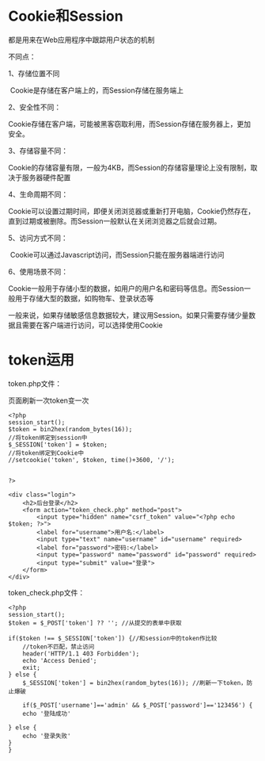 # Cookie和Session

都是用来在Web应用程序中跟踪用户状态的机制



不同点：

1、存储位置不同

​	Cookie是存储在客户端上的，而Session存储在服务端上

2、安全性不同：

​	Cookie存储在客户端，可能被黑客窃取利用，而Session存储在服务器上，更加安全。

3、存储容量不同：

​	Cookie的存储容量有限，一般为4KB，而Session的存储容量理论上没有限制，取决于服务器硬件配置

4、生命周期不同：

​	Cookie可以设置过期时间，即便关闭浏览器或重新打开电脑，Cookie仍然存在，直到过期或被删除。而Session一般默认在关闭浏览器之后就会过期。

5、访问方式不同：

​	Cookie可以通过Javascript访问，而Session只能在服务器端进行访问

6、使用场景不同：

​	Cookie一般用于存储小型的数据，如用户的用户名和密码等信息。而Session一般用于存储大型的数据，如购物车、登录状态等



一般来说，如果存储敏感信息数据较大，建议用Session。如果只需要存储少量数据且需要在客户端进行访问，可以选择使用Cookie



# token运用

token.php文件：

页面刷新一次token变一次

```php+HTML
<?php
session_start();
$token = bin2hex(random_bytes(16));
//将token绑定到session中
$_SESSION['token'] = $token;
//将token绑定到Cookie中
//setcookie('token', $token, time()+3600, '/');


?>

<div class="login">
    <h2>后台登录</h2>
    <form action="token_check.php" method="post">
        <input type="hidden" name="csrf_token" value="<?php echo $token; ?>">
        <label for="username">用户名:</label>
        <input type="text" name="username" id="username" required>
        <label for="password">密码:</label>
        <input type="password" name="password" id="password" required>
        <input type="submit" value="登录">
    </form>
</div>
```

token_check.php文件：

```php+HTML
<?php
session_start();
$token = $_POST['token'] ?? ''; //从提交的表单中获取

if($token !== $_SESSION['token']) {//和session中的token作比较
    //token不匹配，禁止访问
    header('HTTP/1.1 403 Forbidden');
    echo 'Access Denied';
    exit;
} else {
    $_SESSION['token'] = bin2hex(random_bytes(16)); //刷新一下token，防止爆破
    
    if($_POST['username']=='admin' && $_POST['password']=='123456') {
    echo '登陆成功'
    
} else {
    echo '登录失败'
}
}



```


